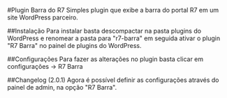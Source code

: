 #Plugin Barra do R7
Simples plugin que exibe a barra do portal R7 em um site WordPress parceiro.

##Instalação
Para instalar basta descompactar na pasta plugins do WordPress e renomear a pasta para "r7-barra"
em seguida ativar o plugin "R7 Barra" no painel de plugins do WordPress.

##Configurações
Para fazer as alterações no plugin basta clicar em configurações -> R7 Barra

##Changelog (2.0.1)
Agora é possível definir as configurações através do painel de admin, na opção "R7 Barra".



